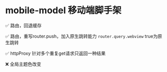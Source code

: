 # mobile-model 移动端脚手架

✅ 路由，回退缓存

✅ 路由，重写router.push，加入原生跳转能力 `router.query.webview`  true为原生跳转

✅ httpProxy 针对多个重复get请求只返回一种结果

❌ 全局主题色改变
